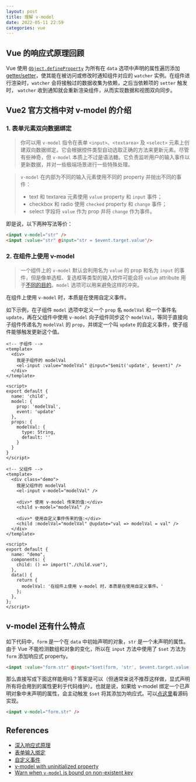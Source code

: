 ```yaml
---
layout: post
title: 理解 v-model
date: 2022-05-11 22:59
categories: vue
---
```


## Vue 的响应式原理回顾

Vue 使用 [`Object.defineProperty`](https://developer.mozilla.org/zh-CN/docs/Web/JavaScript/Reference/Global_Objects/Object/defineProperty) 为所有在 `data` 选项中声明的属性遍历添加 [getter/setter](https://developer.mozilla.org/zh-CN/docs/Web/JavaScript/Guide/Working_with_Objects#定义_getters_与_setters)，使其能在被访问或修改时通知组件对应的 `watcher` 实例。在组件进行渲染时，`watcher` 会将接触过的数据收集为依赖，之后当依赖项的 `setter` 触发时， `watcher` 收到通知就会重新渲染组件，从而实现数据和视图双向同步。

## Vue2 官方文档中对 v-model 的介绍

### 1. 表单元素双向数据绑定

> 你可以用 `v-model` 指令在表单 `<input>`、`<textarea>` 及 `<select>` 元素上创建双向数据绑定。它会根据控件类型自动选取正确的方法来更新元素。尽管有些神奇，但 `v-model` 本质上不过是语法糖。它负责监听用户的输入事件以更新数据，并对一些极端场景进行一些特殊处理。

> `v-model` 在内部为不同的输入元素使用不同的 property 并抛出不同的事件：
>
> - text 和 textarea 元素使用 `value` property 和 `input` 事件；
> - checkbox 和 radio 使用 `checked` property 和 `change` 事件；
> - select 字段将 `value` 作为 prop 并将 `change` 作为事件。

即是说，以下两种写法等价：

```html
<input v-model="str" />
<input :value="str" @input="str = $event.target.value"/>
```

### 2. 在组件上使用 v-model

> 一个组件上的 `v-model` 默认会利用名为 `value` 的 prop 和名为 `input` 的事件，但是像单选框、复选框等类型的输入控件可能会将 `value` attribute 用于[不同的目的](https://developer.mozilla.org/en-US/docs/Web/HTML/Element/input/checkbox#Value)。`model` 选项可以用来避免这样的冲突。

在组件上使用 `v-model` 时，本质是在使用自定义事件。

如下示例，在子组件 `model` 选项中定义一个 `prop` 名 `modelVal` 和一个事件名 `update`，再在父组件中使用 `v-model` 向子组件同步这个 `modelVal`，等同于直接向子组件传递名为 `modelVal` 的 `prop`，并绑定一个叫 `update` 的自定义事件，使子组件能够触发更新这个值。

```vue
<!-- 子组件 -->
<template>
  <div>
    我是子组件的 modelVal
    <el-input :value="modelVal" @input="$emit('update', $event)" />
  </div>
</template>

<script>
export default {
  name: 'child',
  model: {
    prop: 'modelVal',
    event: 'update'
  },
  props: {
    modelVal: {
      type: String,
      default: ''
    }
  }
}
</script>
```

```vue
<!-- 父组件 -->
<template>
  <div class="demo">
    我是父组件的 modelVal
    <el-input v-model="modelVal" />
    
    <div>* 使用 v-model 传来的值:</div>
    <child v-model="modelVal" />
    
    <div>* 使用自定义事件传来的值:</div>
    <child :modelVal="modelVal" @update="val => modelVal = val" />
  </div>
</template>

<script>
export default {
  name: "demo",
  components: {
    child: () => import("./child.vue"),
  },
  data() {
    return {
      modelVal: '在组件上使用 v-model 时，本质是在使用自定义事件。'
    };
  },
};
</script>
```

## v-model 还有什么特点

如下代码中，`form` 是一个在 `data` 中初始声明的对象，`str` 是一个未声明的属性。由于 Vue 不能检测数组和对象的变化，所以在 `input` 方法中使用了 `$set` 方法为 `form` 添加响应式 property。

```html
<input :value="form.str" @input="$set(form, 'str', $event.target.value)"/>
```

那么直接写成下面这样能用吗？答案是可以（但通常来说不推荐这样做，显式声明所有将会用到的属性更利于代码维护）。也就是说，如果给 v-model 绑定一个已声明对象中未声明的属性，会主动触发 `$set` 将其添加为响应式。可以[点这里](https://github.com/vuejs/vue/blob/399b53661b167e678e1c740ce788ff6699096734/src/compiler/directives/model.js#L44)看源码实现。

```html
<input v-model="form.str" />
```

## References

- [深入响应式原理](https://cn.vuejs.org/v2/guide/reactivity.html)
- [表单输入绑定](https://cn.vuejs.org/v2/guide/forms.html)
- [自定义事件](https://cn.vuejs.org/v2/guide/components-custom-events.html)
- [v-model with uninitialized property](https://github.com/vuejs/vue/issues/3732#)
- [Warn when `v-model` is bound on non-existent key](https://github.com/vuejs/vue/issues/5932#)